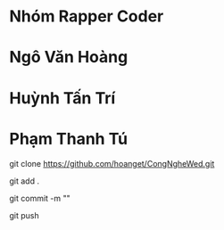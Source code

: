 # Nhóm Rapper Coder
# Ngô Văn Hoàng 
# Huỳnh Tấn Trí
# Phạm Thanh Tú

git clone https://github.com/hoanget/CongNgheWed.git

git add .

git commit -m ""

git push